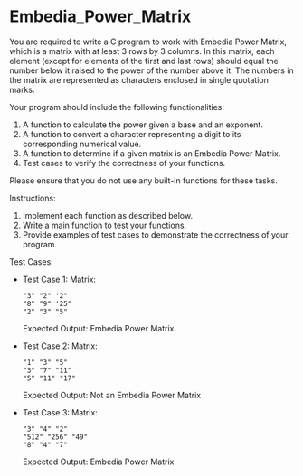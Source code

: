 # Embedia_Power_Matrix

You are required to write a C program to work with Embedia Power Matrix, which is a matrix with at least 3 rows by 3 columns. In this matrix, each element (except for elements of the first and last rows) should equal the number below it raised to the power of the number above it. The numbers in the matrix are represented as characters enclosed in single quotation marks.

Your program should include the following functionalities:

1. A function to calculate the power given a base and an exponent.
2. A function to convert a character representing a digit to its corresponding numerical value.
3. A function to determine if a given matrix is an Embedia Power Matrix.
4. Test cases to verify the correctness of your functions.

Please ensure that you do not use any built-in functions for these tasks.

Instructions:

1. Implement each function as described below.
2. Write a main function to test your functions.
3. Provide examples of test cases to demonstrate the correctness of your program.

Test Cases:

- Test Case 1:
  Matrix:
  ```
  "3" "2" '2"
  "8" "9" '25"
  "2" "3" "5"
  ```
  Expected Output: Embedia Power Matrix

- Test Case 2:
  Matrix:
  ```
  "1" "3" "5"
  "3" "7" "11"
  "5" "11" "17"
  ```
  Expected Output: Not an Embedia Power Matrix

- Test Case 3:
  Matrix:
  ```
  "3" "4" "2"
  "512" "256" "49"
  "8" "4" "7"
  ```
  Expected Output: Embedia Power Matrix
